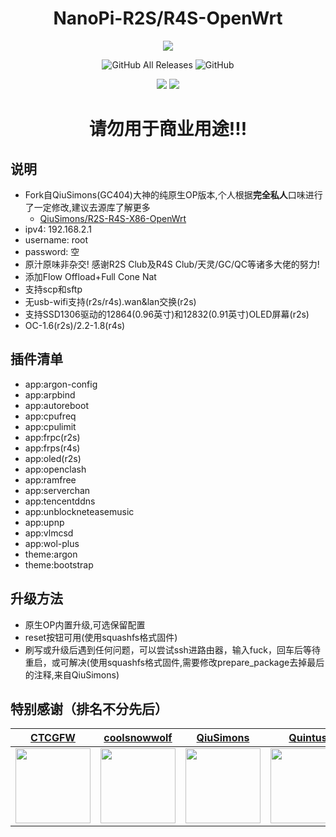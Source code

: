 <h1 align="center">NanoPi-R2S/R4S-OpenWrt</h1>
<p align="center">
<img src="https://forthebadge.com/images/badges/built-with-love.svg">
<p>
<p align="center">
<img alt="GitHub All Releases" src="https://img.shields.io/github/downloads/msylgj/R2S-R4S-OpenWrt/total?style=for-the-badge">
<img alt="GitHub" src="https://img.shields.io/github/license/msylgj/R2S-R4S-OpenWrt?style=for-the-badge">
<p>
<p align="center">
<img src="https://github.com/msylgj/R2S-R4S-OpenWrt/actions/workflows/Openwrt-From-QiuSimons-R2S.yml/badge.svg">
<img src="https://github.com/msylgj/R2S-R4S-OpenWrt/actions/workflows/Openwrt-From-QiuSimons-R4S.yml/badge.svg">
<p>

<h1 align="center">请勿用于商业用途!!!</h1>

## 说明
* Fork自QiuSimons(GC404)大神的纯原生OP版本,个人根据**完全私人**口味进行了一定修改,建议去源库了解更多
    - [QiuSimons/R2S-R4S-X86-OpenWrt](https://github.com/QiuSimons/R2S-R4S-X86-OpenWrt)
* ipv4: 192.168.2.1
* username: root
* password: 空
* 原汁原味非杂交! 感谢R2S Club及R4S Club/天灵/GC/QC等诸多大佬的努力!
* 添加Flow Offload+Full Cone Nat
* 支持scp和sftp
* 无usb-wifi支持(r2s/r4s).wan&lan交换(r2s)
* 支持SSD1306驱动的12864(0.96英寸)和12832(0.91英寸)OLED屏幕(r2s)
* OC-1.6(r2s)/2.2-1.8(r4s)

## 插件清单
- app:argon-config
- app:arpbind
- app:autoreboot
- app:cpufreq
- app:cpulimit
- app:frpc(r2s)
- app:frps(r4s)
- app:oled(r2s)
- app:openclash
- app:ramfree
- app:serverchan
- app:tencentddns
- app:unblockneteasemusic
- app:upnp
- app:vlmcsd
- app:wol-plus
- theme:argon
- theme:bootstrap

## 升级方法
* 原生OP内置升级,可选保留配置
* reset按钮可用(使用squashfs格式固件)
* 刷写或升级后遇到任何问题，可以尝试ssh进路由器，输入fuck，回车后等待重启，或可解决(使用squashfs格式固件,需要修改prepare_package去掉最后的注释,来自QiuSimons)

## 特别感谢（排名不分先后）

|          [CTCGFW](https://github.com/immortalwrt)           |           [coolsnowwolf](https://github.com/coolsnowwolf)            |              [QiuSimons](https://github.com/QiuSimons)               |              [Quintus](https://github.com/quintus-lab)               |
| :----------------------------------------------------------: | :----------------------------------------------------------: | :----------------------------------------------------------: | :----------------------------------------------------------: |
| <img width="120" src="https://avatars.githubusercontent.com/u/53193414"/> | <img width="120" src="https://avatars.githubusercontent.com/u/31687149" /> | <img width="120" src="https://avatars.githubusercontent.com/u/45143996" /> | <img width="120" src="https://avatars.githubusercontent.com/u/31897806" /> |
